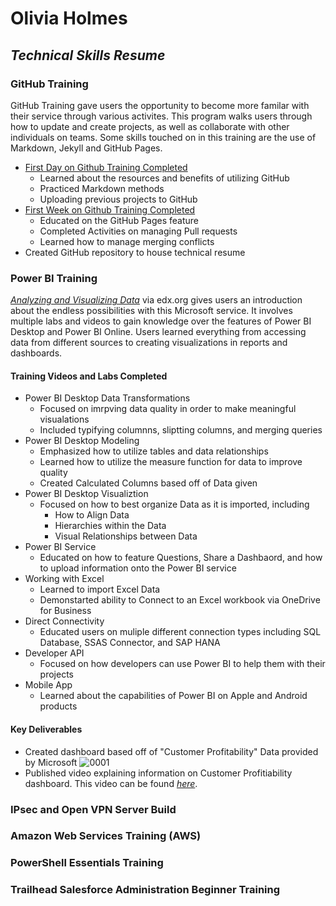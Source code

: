 # Olivia Holmes
## _Technical Skills Resume_

### GitHub Training  
GitHub Training gave users the opportunity to become more familar with their service through various activites. This program walks users through how to update and create projects, as well as collaborate with other individuals on teams. Some skills touched on in this training are the use of Markdown, Jekyll and GitHub Pages. 

 -  [First Day on Github Training Completed](https://lab.github.com/githubtraining/paths/first-day-on-github)
    - Learned about the resources and benefits of utilizing GitHub
    - Practiced Markdown methods
    - Uploading previous projects to GitHub 
 - [First Week on Github Training Completed](https://lab.github.com/githubtraining/paths/first-week-on-github)
    - Educated on the GitHub Pages feature 
    - Completed Activities on managing Pull requests
    - Learned how to manage merging conflicts 
 - Created GitHub repository to house technical resume  

### Power BI Training 
[_Analyzing and Visualizing Data_](https://courses.edx.org/courses/course-v1:Microsoft+DAT207x+2T2019/course/) via edx.org gives users an introduction about the endless possibilities with this Microsoft service. It involves multiple labs and videos to gain knowledge over the features of Power BI Desktop and Power BI Online. Users learned everything from accessing data from different sources to creating visualizations in reports and dashboards. 

#### Training Videos and Labs Completed
 - Power BI Desktop Data Transformations
    - Focused on imrpving data quality in order to make meaningful visualations 
    - Included typifying columnns, sliptting columns, and merging queries 
 - Power BI Desktop Modeling 
    - Emphasized how to utilize tables and data relationships
    - Learned how to utilize the measure function for data to improve quality 
    - Created Calculated Columns based off of Data given
 - Power BI Desktop Visualiztion 
    - Focused on how to best organize Data as it is imported, including 
      - How to Align Data 
      - Hierarchies within the Data 
      - Visual Relationships between Data 
 - Power BI Service 
    - Educated on how to feature Questions, Share a Dashbaord, and how to upload information onto the Power BI service 
 - Working with Excel
    - Learned to import Excel Data
    - Demonstarted ability to Connect to an Excel workbook via OneDrive for Business
 - Direct Connectivity 
    - Educated users on muliple different connection types including SQL Database, SSAS Connector, and SAP HANA
 - Developer API 
    - Focused on how developers can use Power BI to help them with their projects
 - Mobile App 
    - Learned about the capabilities of Power BI on Apple and Android products 

 #### Key Deliverables 
 - Created dashboard based off of "Customer Profitability" Data provided by Microsoft 
 ![0001](https://user-images.githubusercontent.com/54654991/65926661-f62c5200-e3bb-11e9-8fd8-102b2bd97321.jpg)
 - Published video explaining information on Customer Profitiability dashboard. This video can be found [_here_](https://youtu.be/aT6eyjUjpxE). 
 


### IPsec and Open VPN Server Build 



### Amazon Web Services Training (AWS) 



### PowerShell Essentials Training



### Trailhead Salesforce Administration Beginner Training



